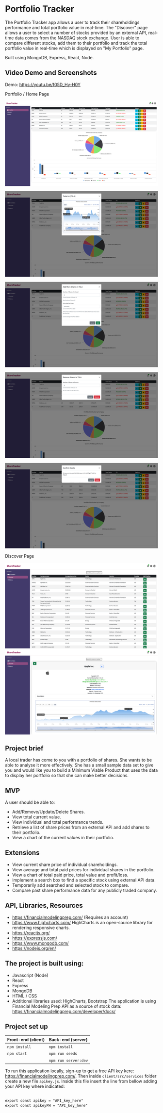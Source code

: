 # Portfolio Tracker
The Portfolio Tracker app allows a user to track their shareholdings performance and total portfolio value in real-time. The "Discover" page allows a user to select a number of stocks provided by an external API, real-time data comes from the NASDAQ stock exchange. User is able to compare different stocks, add them to their portfolio and track the total portfolio value in real-time which is displayed on "My Portfolio" page.

Built using MongoDB, Express, React, Node.


## Video Demo and Screenshots

Demo: https://youtu.be/f05D_Hy-H0Y


Portfolio / Home Page

![Screenshot of Portfolio page](images/PortfolioHomePage.png "Portfolio")


![Stock Price History](images/ShareHistory.png "Stock Price History")

![Add More Shares](images/AddMore.png "Add More Shares")

![Remove Some Shares](images/Remove.png "Remove Some Shares")

![Delete Shares](images/Delete.png "Delete Shares")

Discover Page

![Discover Main Page](images/DiscoverMain.png "Discover Main Page")
![Search Feature](images/Search.png "Search Feature")



## Project brief
A local trader has come to you with a portfolio of shares. She wants to be able to analyse it more effectively. She has a small sample data set to give you and would like you to build a Minimum Viable Product that uses the data to display her portfolio so that she can make better decisions.

## MVP

A user should be able to:

- Add/Remove/Update/Delete Shares.
- View total current value.
- View individual and total performance trends.
- Retrieve a list of share prices from an external API and add shares to their portfolio.
- View a chart of the current values in their portfolio.

## Extensions

- View current share price of individual shareholdings.
- View average and total paid prices for individual shares in the portfolio.
- View a chart of total paid price, total value and profit/loss.
- Implement a search box to find a specific stock using external API data.
- Temporarily add searched and selected stock to compare.
- Compare past share performance data for any publicly traded company.

## API, Libraries, Resources
- https://financialmodelingprep.com/ (Requires an account)
- https://www.highcharts.com/ HighCharts is an open-source library for rendering responsive charts.
- https://reactjs.org/
- https://expressjs.com/
- https://www.mongodb.com/
- https://nodejs.org/en/

## The project is built using:
* Javascript (Node)
* React
* Express
* MongoDB
* HTML / CSS
* Additional libraries used: HighCharts, Bootstrap
The application is using Financial Modeling Prep API as a source of stock data: https://financialmodelingprep.com/developer/docs/

## Project set up

| Front-end (client) | Back-end (server)    |
| :---               | :---                 |
| `npm install`      | `npm install`        |
| `npm start`        | `npm run seeds`      |
|                    | `npm run server:dev` |

To run this application locally, sign-up to get a free API key kere: https://financialmodelingprep.com/. Then inside ``` client/src/services ``` folder create a new file ```apikey.js```. Inside this file insert the line from bellow adding your API key where indicated:

```

export const apikey = "API_key_here"
export const apikeyPH = "API_key_here"

```